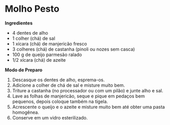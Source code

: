 # Molho Pesto

**Ingredientes**

- 4 dentes de alho
- 1 colher (chá) de sal
- 1 xícara (chá) de manjericão fresco
- 3 colheres (chá) de castanha (pinoli ou nozes sem casca)
- 100 g de queijo parmesão ralado
- 1/2 xícara (chá) de azeite

**Modo de Preparo**

1. Descasque os dentes de alho, esprema-os.
2. Adicione a colher de chá de sal e misture muito bem.
3. Triture a castanha (no processador ou com um pilão) e junte alho e sal.
4. Lave as folhas de manjericão, seque e pique em pedaços bem pequenos, depois coloque também na tigela.
5. Acrescente o queijo e o azeite e misture muito bem até obter uma pasta homogênea.
6. Conserve em um vidro esterilizado.





